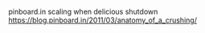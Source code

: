 
pinboard.in scaling when delicious shutdown  
https://blog.pinboard.in/2011/03/anatomy_of_a_crushing/  


